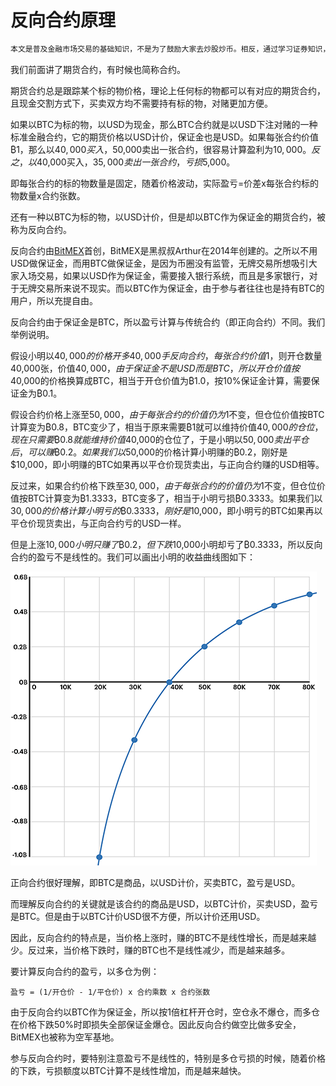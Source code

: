 # 反向合约原理

```alert type=caution title=注意
本文是普及金融市场交易的基础知识，不是为了鼓励大家去炒股炒币。相反，通过学习证券知识，理解衍生品原理，可以更好地认识市场风险，自觉放弃杠杆赌博暴富等不切实际的幻想，避免落入各种理财、带单、空气币等诈骗套路。本文一切内容均不构成任何投资意见或建议。
```

我们前面讲了期货合约，有时候也简称合约。

期货合约总是跟踪某个标的物价格，理论上任何标的物都可以有对应的期货合约，且现金交割方式下，买卖双方均不需要持有标的物，对赌更加方便。

如果以BTC为标的物，以USD为现金，那么BTC合约就是以USD下注对赌的一种标准金融合约，它的期货价格以USD计价，保证金也是USD。如果每张合约价值₿1，那么以$40,000买入，$50,000卖出一张合约，很容易计算盈利为$10,000。反之，以$40,000买入，$35,000卖出一张合约，亏损$5,000。

即每张合约的标的物数量是固定，随着价格波动，实际盈亏=价差x每张合约标的物数量x合约张数。

还有一种以BTC为标的物，以USD计价，但是却以BTC作为保证金的期货合约，被称为反向合约。

反向合约由[BitMEX](https://www.bitmex.com/)首创，BitMEX是黑叔叔Arthur在2014年创建的。之所以不用USD做保证金，而用BTC做保证金，是因为币圈没有监管，无牌交易所想吸引大家入场交易，如果以USD作为保证金，需要接入银行系统，而且是多家银行，对于无牌交易所来说不现实。而以BTC作为保证金，由于参与者往往也是持有BTC的用户，所以充提自由。

反向合约由于保证金是BTC，所以盈亏计算与传统合约（即正向合约）不同。我们举例说明。

假设小明以$40,000的价格开多40,000手反向合约，每张合约价值$1，则开仓数量40,000张，价值$40,000，由于保证金不是USD而是BTC，所以开仓价值按$40,000的价格换算成BTC，相当于开仓价值为₿1.0，按10%保证金计算，需要保证金为₿0.1。

假设合约价格上涨至$50,000，由于每张合约的价值仍为$1不变，但仓位价值按BTC计算变为₿0.8，BTC变少了，相当于原来需要₿1就可以维持价值$40,000的仓位，现在只需要₿0.8就能维持价值$40,000的仓位了，于是小明以$50,000卖出平仓后，可以赚₿0.2。如果我们以$50,000的价格计算小明赚的₿0.2，刚好是$10,000，即小明赚的BTC如果再以平仓价现货卖出，与正向合约赚的USD相等。

反过来，如果合约价格下跌至$30,000，由于每张合约的价值仍为$1不变，但仓位价值按BTC计算变为₿1.3333，BTC变多了，相当于小明亏损₿0.3333。如果我们以$30,000的价格计算小明亏的₿0.3333，刚好是$10,000，即小明亏的BTC如果再以平仓价现货卖出，与正向合约亏的USD一样。

但是上涨$10,000小明只赚了₿0.2，但下跌$10,000小明却亏了₿0.3333，所以反向合约的盈亏不是线性的。我们可以画出小明的收益曲线图如下：

![reverse-contract](profit.png)

正向合约很好理解，即BTC是商品，以USD计价，买卖BTC，盈亏是USD。

而理解反向合约的关键就是该合约的商品是USD，以BTC计价，买卖USD，盈亏是BTC。但是由于以BTC计价USD很不方便，所以计价还用USD。

因此，反向合约的特点是，当价格上涨时，赚的BTC不是线性增长，而是越来越少。反过来，当价格下跌时，赚的BTC也不是线性减少，而是越来越多。

要计算反向合约的盈亏，以多仓为例：

```
盈亏 = (1/开仓价 - 1/平仓价) x 合约乘数 x 合约张数
```

由于反向合约以BTC作为保证金，所以按1倍杠杆开仓时，空仓永不爆仓，而多仓在价格下跌50%时即损失全部保证金爆仓。因此反向合约做空比做多安全，BitMEX也被称为空军基地。

参与反向合约时，要特别注意盈亏不是线性的，特别是多仓亏损的时候，随着价格的下跌，亏损额度以BTC计算不是线性增加，而是越来越快。

